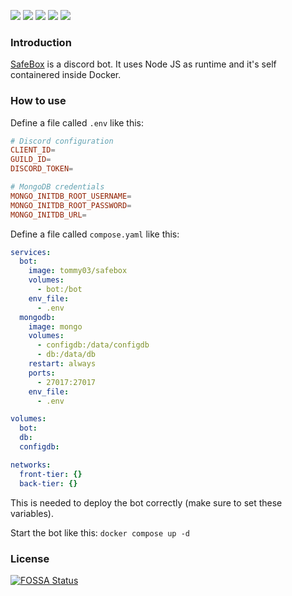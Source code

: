 ![](https://img.shields.io/github/license/classy-giraffe/SafeBox)
![](https://img.shields.io/github/stars/classy-giraffe/SafeBox)
![](https://img.shields.io/github/forks/classy-giraffe/SafeBox)
![](https://img.shields.io/github/workflow/status/classy-giraffe/SafeBox/CI)
![](https://app.fossa.com/api/projects/git%2Bgithub.com%2Fclassy-giraffe%2FSafeBox.svg?type=shield)

### Introduction
[SafeBox](https://github.com/classy-giraffe/SafeBox) is a discord bot. It uses Node JS as runtime and it's self containered inside Docker.

### How to use
Define a file called `.env` like this:
```conf
# Discord configuration
CLIENT_ID=
GUILD_ID=
DISCORD_TOKEN=

# MongoDB credentials
MONGO_INITDB_ROOT_USERNAME=
MONGO_INITDB_ROOT_PASSWORD=
MONGO_INITDB_URL=
```
Define a file called `compose.yaml` like this:
```yaml
services:
  bot:
    image: tommy03/safebox
    volumes:
      - bot:/bot
    env_file:
      - .env
  mongodb:
    image: mongo
    volumes:
      - configdb:/data/configdb
      - db:/data/db
    restart: always
    ports:
      - 27017:27017
    env_file:
      - .env

volumes:
  bot:
  db:
  configdb:

networks:
  front-tier: {}
  back-tier: {}
```
This is needed to deploy the bot correctly (make sure to set these variables).

Start the bot like this: `docker compose up -d`

### License
[![FOSSA Status](https://app.fossa.com/api/projects/git%2Bgithub.com%2Fclassy-giraffe%2FSafeBox.svg?type=large)](https://app.fossa.com/projects/git%2Bgithub.com%2Fclassy-giraffe%2FSafeBox?ref=badge_large)
